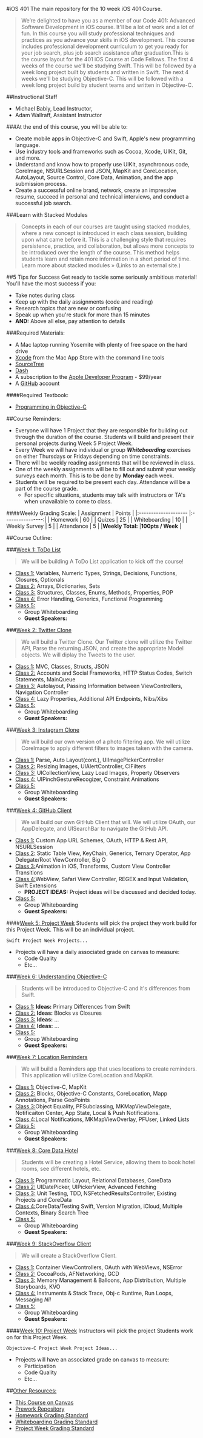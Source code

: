 #iOS 401 
The main repository for the 10 week iOS 401 Course.

>We’re delighted to have you as a member of our Code 401: Advanced Software Development in iOS course. It'll be a lot of work and a lot of fun.
In this course you will study professional techniques and practices as you advance your skills in iOS development. This course includes professional development curriculum to get you ready for your job search, plus job search assistance after graduation.This is the course layout for the 401 iOS Course at Code Fellows.
The first 4 weeks of the course we'll be studying Swift.
This will be followed by a week long project built by students and written in Swift.
The next 4 weeks we'll be studying Objective-C.
This will be followed with a week long project build by student teams and written in Objective-C.

##Instructional Staff
* Michael Babiy, Lead Instructor, 
* Adam Wallraff, Assistant Instructor

###At the end of this course, you will be able to:

* Create mobile apps in Objective-C and Swift, Apple's new programming language.
* Use industry tools and frameworks such as Cocoa, Xcode, UIKit, Git, and more.
* Understand and know how to properly use UIKit, asynchronous code, CoreImage, NSURLSession and JSON, MapKit and CoreLocation, AutoLayout, Source Control, Core Data, Animation, and the app submission process.
* Create a successful online brand, network, create an impressive resume, succeed in personal and technical interviews, and conduct a successful job search.

###Learn with Stacked Modules

>Concepts in each of our courses are taught using stacked modules, where a new concept is introduced in each class session, building upon what came before it. This is a challenging style that requires persistence, practice, and collaboration, but allows more concepts to be introduced over the length of the course. This method helps students learn and retain more information in a short period of time. Learn more about stacked modules » (Links to an external site.)

##5 Tips for Success
Get ready to tackle some seriously ambitious material! You'll have the most success if you:
  * Take notes during class
  * Keep up with the daily assignments (code and reading)
  * Research topics that are new or confusing
  * Speak up when you're stuck for more than 15 minutes
  * **AND:** Above all else, pay attention to details

###Required Materials:

* A Mac laptop running Yosemite with plenty of free space on the hard drive
* [Xcode](https://developer.apple.com/xcode/download/) from the Mac App Store with the command line tools
* [SourceTree](https://www.sourcetreeapp.com/)
* [Dash](https://kapeli.com/dash)
* A subscription to the [Apple Developer Program](https://developer.apple.com/) - $99/year
* A [GitHub](https://github.com/) account

####Required Textbook:
* [Programming in Objective-C](http://www.amazon.com/gp/product/0321967607?keywords=programming%20in%20objective-c&qid=1453495920&ref_=sr_1_1&s=books&sr=1-1)

##Course Reminders:
  * Everyone will have 1 Project that they are responsible for building out through the duration of the course. Students will build and present their personal projects during Week 5 Project Week.
  * Every Week we will have individual or group ***Whiteboarding*** exercises on either Thursdays or Fridays depending on time constraints.
  * There will be weekly reading assignments that will be reviewed in class.
  * One of the weekly assignments will be to fill out and submit your weekly surveys each month. This is to be done by **Monday** each week.
  * Students will be required to be present each day. Attendance will be a part of the course grade. 
    * For specific situations, students may talk with instructors or TA's when unavailable to come to class.

####Weekly Grading Scale:
| Assignment           |  Points          | 
|:-------------------- |:----------------:| 
| Homework             |  60              | 
| Quizes               |  25              |
| Whiteboarding        |  10              | 
| Weekly Survey        |  5               | 
| Attendance           |  5               |
|**Weekly Total:**     |**100pts / Week** |

##Course Outline:

###[Week 1: ToDo List](week-1)
> We will be building A ToDo List application to kick off the course!
  * [Class 1:](week-2/class-1) Variables, Numeric Types, Strings, Decisions, Functions, Closures, Optionals
  * [Class 2:](week-2/class-2) Arrays, Dictionaries, Sets
  * [Class 3:](week-2/class-3) Structures, Classes, Enums, Methods, Properties, POP
  * [Class 4:](week-2/class-4) Error Handling, Generics, Functional Programming
  * [Class 5:](week-2/class-5) 
    * Group Whiteboarding
    * **Guest Speakers:**


###[Week 2: Twitter Clone](week-2)
>We will build a Twitter Clone. Our Twitter clone will 
utilize the Twitter API, Parse the returning JSON, and create the appropriate 
Model objects. We will diplay the Tweets to the user.
  * [Class 1:](week-2/class-1) MVC, Classes, Structs, JSON  
  * [Class 2:](week-2/class-2) Accounts and Social Frameworks, HTTP Status Codes, Switch Statements, MainQueue
  * [Class 3:](week-2/class-3) Autolayout, Passing Information between ViewControllers, Navigation Controller
  * [Class 4:](week-2/class-4) Lazy Properties, Additional API Endpoints, Nibs/Xibs
  * [Class 5:](week-2/class-5) 
    * Group Whiteboarding
    * **Guest Speakers:**

###[Week 3: Instagram Clone](week-3)
>We will build our own version of a photo filtering app. 
We will utilize CoreImage to apply different filters to images taken with 
the camera.
  * [Class 1:](week-3/class-1) Parse, Auto Layout(cont.), UIImagePickerController
  * [Class 2:](week-3/class-2) Resizing Images, UIAlertController, CIFilters
  * [Class 3:](week-3/class-3) UICollectionView, Lazy Load Images, Property Observers
  * [Class 4:](week-3/class-4) UIPinchGestureRecogizer, Constraint Animations
  * [Class 5:](week-3/class-5)
    * Group Whiteboarding
    * **Guest Speakers:**

###[Week 4: GitHub Client](week-4)
> We will build our own GitHub Client that will.
We will utilize OAuth, our AppDelegate, and UISearchBar to navigate the GitHub API. 
  * [Class 1:](week-4/class-1) Custom App URL Schemes, OAuth, HTTP & Rest API, NSURLSession
  * [Class 2:](week-4/class-2) Static Table View, KeyChain, Generics, Ternary Operator, App Delegate/Root ViewController, Big O
  * [Class 3:](week-4/class-3)Animation in iOS, Transforms, Custom View Controller Transitions
  * [Class 4:](week-4/class-4)WebView, Safari View Controller, REGEX and Input Validation, Swift Extensions
    * **PROJECT IDEAS:** Project ideas will be discussed and decided today. 
  * [Class 5:](week-4/class-5)
    * Group Whiteboarding
    * **Guest Speakers:**

####[Week 5: Project Week](week-5)
Students will pick the project they work build for this Project Week. This will be an individual project.

```
Swift Project Week Projects...
```
  * Projects will have a daily associated grade on canvas to measure:
    * Code Quality
    * Etc...

###[Week 6: Understanding Objective-C](week-6)
> Students will be introduced to Objective-C and it's differences from Swift.
  * [Class 1:](week-6/class-1) **Ideas:** Primary Differences from Swift
  * [Class 2:](week-6/class-2) **Ideas:** Blocks vs Closures
  * [Class 3:](week-6/class-3) **Ideas:** ...
  * [Class 4:](week-6/class-4) **Ideas:** ...
  * [Class 5:](week-6/class-5)
    * Group Whiteboarding
    * **Guest Speakers:**

###[Week 7: Location Reminders](week-7)
>We will build a Reminders app that uses locations to create reminders. This
application will utilize CoreLocation and MapKit.
  * [Class 1:](week-7/class-1) Objective-C, MapKit
  * [Class 2:](week-7/class-2) Blocks, Objective-C Constants, CoreLocation, Mapp Annotations, Parse GeoPoints
  * [Class 3:](week-7/class-3)Object Equality, PFSubclassing, MKMapViewDelegate, Notificaiton Center, App State, Local & Push Notifications.
  * [Class 4:](week-7/class-4)Local Notifications, MKMapViewOverlay, PFUser, Linked Lists
  * [Class 5:](week-7/class-5)
    * Group Whiteboarding
    * **Guest Speakers:**

###[Week 8: Core Data Hotel](week-8)
>Students will be creating a Hotel Service, allowing them to book hotel rooms, see different hotels, etc.
  * [Class 1:](week-8/class-1) Programmatic Layout, Relational Databases, CoreData
  * [Class 2:](week-8/class-2) UIDatePicker, UIPickerView, Advanced Fetching
  * [Class 3:](week-8/class-3) Unit Testing, TDD, NSFetchedResultsController, Existing Projects and CoreData
  * [Class 4:](week-8/class-4)CoreData/Testing Swift, Version Migration, iCloud, Multiple Contexts, Binary Search Tree
  * [Class 5:](week-8/class-5)
    * Group Whiteboarding
    * **Guest Speakers:**

###[Week 9: StackOverflow Client](week-9)
> We will create a StackOverflow Client.
  * [Class 1:](week-9/class-1) Container ViewControllers, OAuth with WebViews, NSError
  * [Class 2:](week-9/class-2) CocoaPods, AFNetworking, GCD
  * [Class 3:](week-9/class-3) Memory Management & Balloons, App Distribution, Multiple Storyboards, KVO
  * [Class 4:](week-9/class-4) Instruments & Stack Trace, Obj-c Runtime, Run Loops, Messaging *Nil*
  * [Class 5:](week-9/class-5)
    * Group Whiteboarding
    * **Guest Speakers:**
    
####[Week 10: Project Week](week-10)
Instructors will pick the project Students work on for this Project Week.

```
Objective-C Project Week Project Ideas...
```
  * Projects will have an associated grade on canvas to measure:
    * Participation
    * Code Quality
    * Etc...


##[Other Resources:](Resources/)
* [This Course on Canvas](https://canvas.instructure.com/courses/996677)
* [Prework Repository](https://github.com/codefellows/code-401-iOS-prework.git)
* [Homework Grading Standard](Resources/hw-grading-standard/)
* [Whiteboarding Grading Standard](Resources/wb-grading-standard/)
* [Project Week Grading Standard](Resources/pw-grading-standard/)